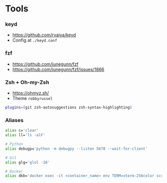 # Tools

### keyd

- https://github.com/rvaiya/keyd
- Config at `./keyd.conf`

### fzf

- https://github.com/junegunn/fzf
- https://github.com/junegunn/fzf/issues/1866

### Zsh + Oh-my-Zsh

- https://ohmyz.sh/
- Theme `robbyrussel`

```sh
plugins=(git zsh-autosuggestions zsh-syntax-highlighting)
```

### Aliases

```sh
alias c='clear'
alias ll='ls -alF'

# Python
alias debugp='python -m debugpy --listen 5678 --wait-for-client'

# Git
alias glg='glol -10'

# Docker
alias dkb='docker exec -it <container_name> env TERM=xterm-256color script -q -c "cd $HOME && zsh"'
```